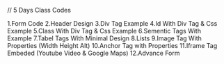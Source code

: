 // 5 Days Class Codes

1.Form Code
2.Header Design
3.Div Tag Example
4.Id With Div Tag & Css Example
5.Class With Div Tag & Css Example
6.Sementic Tags With Example
7.Tabel Tags With Minimal Design
8.Lists 
9.Image Tag With Properties (Width Height Alt)
10.Anchor Tag with Properties
11.Iframe Tag Embeded (Youtube Video & Google Maps)
12.Advance Form